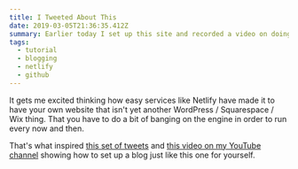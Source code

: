 ```yaml
---
title: I Tweeted About This
date: 2019-03-05T21:36:35.412Z
summary: Earlier today I set up this site and recorded a video on doing that.
tags:
  - tutorial
  - blogging
  - netlify
  - github
---
```

It gets me excited thinking how easy services like Netlify have made it to have your own website that isn't yet another WordPress / Squarespace / Wix thing. That you have to do a bit of banging on the engine in order to run every now and then.

That's what inspired [this set of tweets](https://twitter.com/iChris/status/1103041808651767811) and [this video on my YouTube channel](https://www.youtube.com/watch?v=mbUJfDYW3D4) showing how to set up a blog just like this one for yourself.

